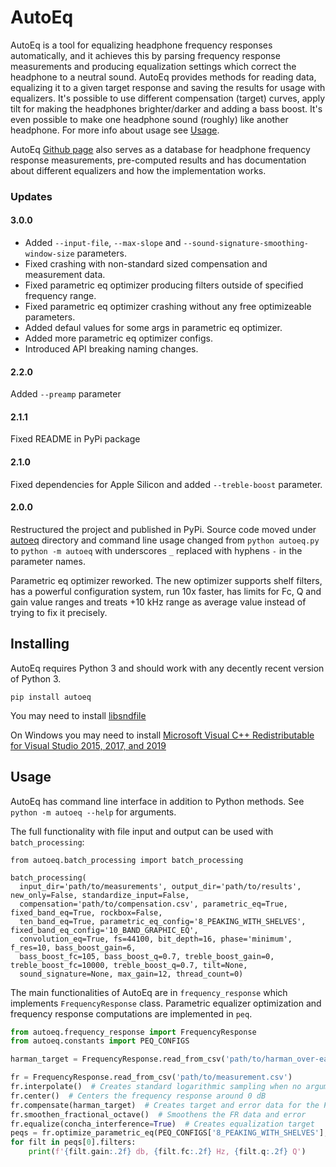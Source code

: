 # AutoEq
AutoEq is a tool for equalizing headphone frequency responses automatically, and it achieves this by parsing
frequency response measurements and producing equalization settings which correct the headphone to a neutral sound.
AutoEq provides methods for reading data, equalizing it to a given target
response and saving the results for usage with equalizers. It's possible to use different compensation (target)
curves, apply tilt for making the headphones brighter/darker and adding a bass boost. It's even possible to make one
headphone sound (roughly) like another headphone. For more info about usage see [Usage](#usage).

AutoEq [Github page](https://github.com/jaakkopasanen/AutoEq) also serves as a database for headphone frequency response
measurements, pre-computed results and has documentation about different equalizers and how the implementation works.

### Updates
#### 3.0.0
* Added `--input-file`, `--max-slope` and `--sound-signature-smoothing-window-size` parameters.
* Fixed crashing with non-standard sized compensation and measurement data.
* Fixed parametric eq optimizer producing filters outside of specified frequency range.
* Fixed parametric eq optimizer crashing without any free optimizeable parameters.
* Added defaul values for some args in parametric eq optimizer.
* Added more parametric eq optimizer configs.
* Introduced API breaking naming changes.

#### 2.2.0
Added `--preamp` parameter

#### 2.1.1
Fixed README in PyPi package

#### 2.1.0
Fixed dependencies for Apple Silicon and added `--treble-boost` parameter.

#### 2.0.0
Restructured the project and published in PyPi. Source code moved under [autoeq](./autoeq) directory and 
command line usage changed from `python autoeq.py` to `python -m autoeq` with underscores `_` replaced with hyphens `-`
in the parameter names. 

Parametric eq optimizer reworked. The new optimizer supports shelf filters, has a powerful configuration
system, run 10x faster, has limits for Fc, Q and gain value ranges and treats +10 kHz range as average value instead of
trying to fix it precisely.

## Installing
AutoEq requires Python 3 and should work with any decently recent version of Python 3.
```shell
pip install autoeq
```

You may need to install [libsndfile](http://www.mega-nerd.com/libsndfile/)

On Windows you may need to install
[Microsoft Visual C++ Redistributable for Visual Studio 2015, 2017, and 2019](https://support.microsoft.com/en-us/help/2977003/the-latest-supported-visual-c-downloads)

## Usage
AutoEq has command line interface in addition to Python methods. See `python -m autoeq --help` for arguments.

The full functionality with file input and output can be used with `batch_processing`:
```shell
from autoeq.batch_processing import batch_processing

batch_processing(
  input_dir='path/to/measurements', output_dir='path/to/results', new_only=False, standardize_input=False,
  compensation='path/to/compensation.csv', parametric_eq=True, fixed_band_eq=True, rockbox=False,
  ten_band_eq=True, parametric_eq_config='8_PEAKING_WITH_SHELVES', fixed_band_eq_config='10_BAND_GRAPHIC_EQ',
  convolution_eq=True, fs=44100, bit_depth=16, phase='minimum', f_res=10, bass_boost_gain=6,
  bass_boost_fc=105, bass_boost_q=0.7, treble_boost_gain=0, treble_boost_fc=10000, treble_boost_q=0.7, tilt=None,
  sound_signature=None, max_gain=12, thread_count=0)
```

The main functionalities of AutoEq are in `frequency_response` which implements `FrequencyResponse` class. Parametric
equalizer optimization and frequency response computations are implemented in `peq`.
```python
from autoeq.frequency_response import FrequencyResponse
from autoeq.constants import PEQ_CONFIGS

harman_target = FrequencyResponse.read_from_csv('path/to/harman_over-ear_2018.csv')

fr = FrequencyResponse.read_from_csv('path/to/measurement.csv')
fr.interpolate()  # Creates standard logarithmic sampling when no argument is passed
fr.center()  # Centers the frequency response around 0 dB
fr.compensate(harman_target)  # Creates target and error data for the FR
fr.smoothen_fractional_octave()  # Smoothens the FR data and error
fr.equalize(concha_interference=True)  # Creates equalization target
peqs = fr.optimize_parametric_eq(PEQ_CONFIGS['8_PEAKING_WITH_SHELVES'], 44100)
for filt in peqs[0].filters:
    print(f'{filt.gain:.2f} db, {filt.fc:.2f} Hz, {filt.q:.2f} Q')
```

